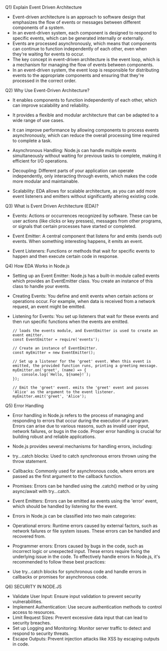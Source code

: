 Q1) Explain Event Driven Architecture
  - Event-driven architecture is an approach to software design that emphasizes the flow of events or messages between different components of a system. 
  - In an event-driven system, each component is designed to respond to specific events, which can be generated internally or externally. 
 - Events are processed asynchronously, which means that components can continue to function independently of each other, even when they're waiting for events to occur.
 - The key concept in event-driven architecture is the event loop, which is a mechanism for managing the flow of events between components. 
 - In an event-driven system, the event loop is responsible for distributing events to the appropriate components and ensuring that they're processed in the correct order.

 Q2) Why Use Event-Driven Architecture?
  - It enables components to function independently of each other, which can improve scalability and reliability. 
  - It provides a flexible and modular architecture that can be adapted to a wide range of use cases. 
  - It can improve performance by allowing components to process events asynchronously, which can reduce the overall processing time required to complete a task.

  - Asynchronous Handling: Node.js can handle multiple events simultaneously without waiting for previous tasks to complete, making it efficient for I/O operations.
  - Decoupling: Different parts of your application can operate independently, only interacting through events, which makes the code more modular and maintainable.
  - Scalability: EDA allows for scalable architecture, as you can add more event listeners and emitters without significantly altering existing code.

Q3) What is Event Driven Architecture (EDA)?
 - Events: Actions or occurrences recognized by software. These can be user actions (like clicks or key presses), messages from other programs, or signals that certain processes have started or completed.

 - Event Emitter: A central component that listens for and emits (sends out) events. When something interesting happens, it emits an event.

 - Event Listeners: Functions or methods that wait for specific events to happen and then execute certain code in response.


 Q4) How EDA Works in Node.js
  - Setting up an Event Emitter: Node.js has a built-in module called events which provides an EventEmitter class. You create an instance of this class to handle your events.

  - Creating Events: You define and emit events when certain actions or operations occur. For example, when data is received from a network request, an event might be emitted.

  - Listening for Events: You set up listeners that wait for these events and then run specific functions when the events are emitted.


        // loads the events module, and EventEmitter is used to create an event emitter.
        const EventEmitter = require('events'); 

        // Create an instance of EventEmitter. 
        const myEmitter = new EventEmitter();

        // Set up a listener for the 'greet' event. When this event is emitted, the provided function runs, printing a greeting message.
        myEmitter.on('greet', (name) => {
            console.log(`Hello, ${name}!`);
        });

        // Emit the 'greet' event. emits the 'greet' event and passes 'Alice' as the argument to the event listener.
        myEmitter.emit('greet', 'Alice');




Q5) Error Handling 
 - Error handling in Node.js refers to the process of managing and responding to errors that occur during the execution of a program. Errors can arise due to various reasons, such as invalid user input, network failures, or bugs in the code. Proper error handling is crucial for building robust and reliable applications.

 - Node.js provides several mechanisms for handling errors, including:
  - try...catch blocks: Used to catch synchronous errors thrown using the throw statement.
  - Callbacks: Commonly used for asynchronous code, where errors are passed as the first argument to the callback function.
  - Promises: Errors can be handled using the .catch() method or by using async/await with try...catch.
 - Event Emitters: Errors can be emitted as events using the 'error' event, which should be handled by listening for the event.

 - Errors in Node.js can be classified into two main categories:
  - Operational errors: Runtime errors caused by external factors, such as network failures or file system issues. These errors can be handled and recovered from.
  - Programmer errors: Errors caused by bugs in the code, such as incorrect logic or unexpected input. These errors require fixing the underlying issue in the code.
  To effectively handle errors in Node.js, it's recommended to follow these best practices:
  - Use try...catch blocks for synchronous code and handle errors in callbacks or promises for asynchronous code.




Q6) SECURITY IN NODE.JS
  - Validate User Input: Ensure input validation to prevent security vulnerabilities.
  - Implement Authentication: Use secure authentication methods to control access to resources.
  - Limit Request Sizes: Prevent excessive data input that can lead to security breaches.
  - Set up Logging and Monitoring: Monitor server traffic to detect and respond to security threats.
  - Escape Outputs: Prevent injection attacks like XSS by escaping outputs in code.

